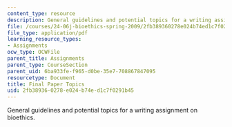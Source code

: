 ```yaml
---
content_type: resource
description: General guidelines and potential topics for a writing assignment on bioethics.
file: /courses/24-06j-bioethics-spring-2009/2fb389360278e024b74ed1c7f0291b45_MIT24_06Js09_assn04_final.pdf
file_type: application/pdf
learning_resource_types:
- Assignments
ocw_type: OCWFile
parent_title: Assignments
parent_type: CourseSection
parent_uid: 6ba933fe-f965-d0be-35e7-708867847095
resourcetype: Document
title: Final Paper Topics
uid: 2fb38936-0278-e024-b74e-d1c7f0291b45
---
```

General guidelines and potential topics for a writing assignment on bioethics.

